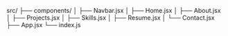 src/
├── components/
│   ├── Navbar.jsx
│   ├── Home.jsx
│   ├── About.jsx
│   ├── Projects.jsx
│   ├── Skills.jsx
│   ├── Resume.jsx
│   └── Contact.jsx
├── App.jsx
└── index.js